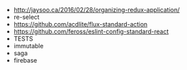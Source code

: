 
* http://jaysoo.ca/2016/02/28/organizing-redux-application/
* re-select
* https://github.com/acdlite/flux-standard-action
* https://github.com/feross/eslint-config-standard-react
* TESTS
* immutable
* saga
* firebase
